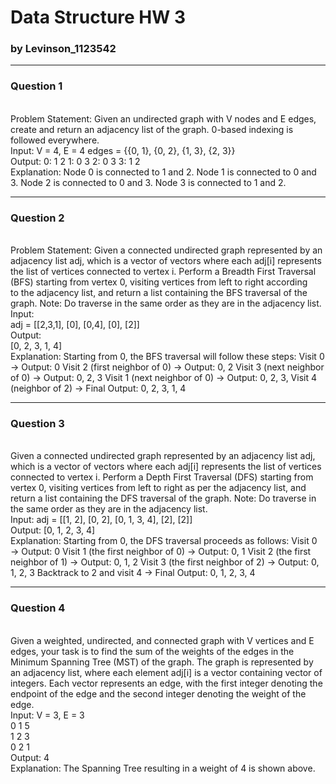 # Data Structure HW 3
### by Levinson_1123542
---
### Question 1
<br>
Problem Statement:
Given an undirected graph with V nodes and E edges, create and return an adjacency list of the graph. 0-based indexing is followed everywhere.
<br>
Input:
V = 4, E = 4
edges = {{0, 1}, {0, 2}, {1, 3}, {2, 3}}
<br>
Output:
0: 1 2 
1: 0 3
2: 0 3
3: 1 2
<br>
Explanation:
Node 0 is connected to 1 and 2.
Node 1 is connected to 0 and 3.
Node 2 is connected to 0 and 3.
Node 3 is connected to 1 and 2.
<br>

---
### Question 2
<br>
Problem Statement:
Given a connected undirected graph represented by an adjacency list adj, which is a vector of vectors where each adj[i] represents the list of vertices connected to vertex i. Perform a Breadth First Traversal (BFS) starting from vertex 0, visiting vertices from left to right according to the adjacency list, and return a list containing the BFS traversal of the graph.
Note: Do traverse in the same order as they are in the adjacency list.
<br>
Input:
<br>
adj = [[2,3,1], [0], [0,4], [0], [2]]
<br>
Output:
<br>
[0, 2, 3, 1, 4]
<br>
Explanation: 
Starting from 0, the BFS traversal will follow these steps: 
Visit 0 → Output: 0 
Visit 2 (first neighbor of 0) → Output: 0, 2 
Visit 3 (next neighbor of 0) → Output: 0, 2, 3 
Visit 1 (next neighbor of 0) → Output: 0, 2, 3, 
Visit 4 (neighbor of 2) → Final Output: 0, 2, 3, 1, 4
<br>

---
### Question 3
<br>
Given a connected undirected graph represented by an adjacency list adj, which is a vector of vectors where each adj[i] represents the list of vertices connected to vertex i. Perform a Depth First Traversal (DFS) starting from vertex 0, visiting vertices from left to right as per the adjacency list, and return a list containing the DFS traversal of the graph.
Note: Do traverse in the same order as they are in the adjacency list.
<br>
Input:
adj = [[1, 2], [0, 2], [0, 1, 3, 4], [2], [2]]
<br>
Output:
[0, 1, 2, 3, 4]
<br>
Explanation: 
Starting from 0, the DFS traversal proceeds as follows: 
Visit 0 → Output: 0 
Visit 1 (the first neighbor of 0) → Output: 0, 1 
Visit 2 (the first neighbor of 1) → Output: 0, 1, 2 
Visit 3 (the first neighbor of 2) → Output: 0, 1, 2, 3 
Backtrack to 2 and visit 4 → Final Output: 0, 1, 2, 3, 4
<br>

---
### Question 4
<br>
Given a weighted, undirected, and connected graph with V vertices and E edges, your task is to find the sum of the weights of the edges in the Minimum Spanning Tree (MST) of the graph. The graph is represented by an adjacency list, where each element adj[i] is a vector containing vector of integers. Each vector represents an edge, with the first integer denoting the endpoint of the edge and the second integer denoting the weight of the edge.
<br>
Input:
V = 3, E = 3
<br>
0 1 5
<br>
1 2 3
<br>
0 2 1
<br>
Output:
4
<br>
Explanation:
The Spanning Tree resulting in a weight of 4 is shown above.

